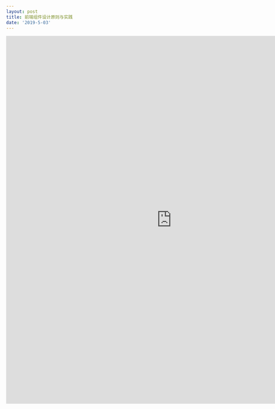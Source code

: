 ```yaml
---
layout: post
title: 前端组件设计原则与实践
date: '2019-5-03'
---
```



<iframe src="https://www.xmind.net/embed/PcBk" width="900px" height="1000px" frameborder="0" scrolling="no" allowfullscreen></iframe>

